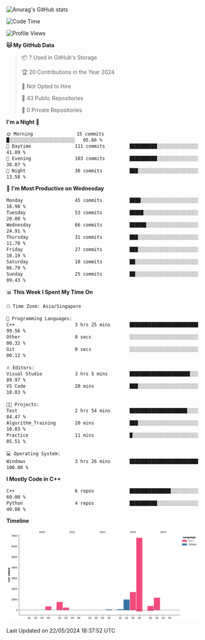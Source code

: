 ![Anurag's GitHub stats](https://github-readme-stats.vercel.app/api?username=OnePointFive99&show_icons=true&theme=transparent)

<!--START_SECTION:waka-->
![Code Time](http://img.shields.io/badge/Code%20Time-101%20hrs%2044%20mins-blue)

![Profile Views](http://img.shields.io/badge/Profile%20Views-0-blue)

**🐱 My GitHub Data** 

> 📦 ? Used in GitHub's Storage 
 > 
> 🏆 20 Contributions in the Year 2024
 > 
> 🚫 Not Opted to Hire
 > 
> 📜 43 Public Repositories 
 > 
> 🔑 0 Private Repositories 
 > 
**I'm a Night 🦉** 

```text
🌞 Morning                15 commits          █░░░░░░░░░░░░░░░░░░░░░░░░   05.66 % 
🌆 Daytime                111 commits         ██████████░░░░░░░░░░░░░░░   41.89 % 
🌃 Evening                103 commits         ██████████░░░░░░░░░░░░░░░   38.87 % 
🌙 Night                  36 commits          ███░░░░░░░░░░░░░░░░░░░░░░   13.58 % 
```
📅 **I'm Most Productive on Wednesday** 

```text
Monday                   45 commits          ████░░░░░░░░░░░░░░░░░░░░░   16.98 % 
Tuesday                  53 commits          █████░░░░░░░░░░░░░░░░░░░░   20.00 % 
Wednesday                66 commits          ██████░░░░░░░░░░░░░░░░░░░   24.91 % 
Thursday                 31 commits          ███░░░░░░░░░░░░░░░░░░░░░░   11.70 % 
Friday                   27 commits          ███░░░░░░░░░░░░░░░░░░░░░░   10.19 % 
Saturday                 18 commits          ██░░░░░░░░░░░░░░░░░░░░░░░   06.79 % 
Sunday                   25 commits          ██░░░░░░░░░░░░░░░░░░░░░░░   09.43 % 
```


📊 **This Week I Spent My Time On** 

```text
🕑︎ Time Zone: Asia/Singapore

💬 Programming Languages: 
C++                      3 hrs 25 mins       █████████████████████████   99.56 % 
Other                    0 secs              ░░░░░░░░░░░░░░░░░░░░░░░░░   00.32 % 
Git                      0 secs              ░░░░░░░░░░░░░░░░░░░░░░░░░   00.12 % 

🔥 Editors: 
Visual Studio            3 hrs 5 mins        ██████████████████████░░░   89.97 % 
VS Code                  20 mins             ███░░░░░░░░░░░░░░░░░░░░░░   10.03 % 

🐱‍💻 Projects: 
Test                     2 hrs 54 mins       █████████████████████░░░░   84.47 % 
Algorithm_Training       20 mins             ███░░░░░░░░░░░░░░░░░░░░░░   10.03 % 
Practice                 11 mins             █░░░░░░░░░░░░░░░░░░░░░░░░   05.51 % 

💻 Operating System: 
Windows                  3 hrs 26 mins       █████████████████████████   100.00 % 
```

**I Mostly Code in C++** 

```text
C++                      6 repos             ███████████████░░░░░░░░░░   60.00 % 
Python                   4 repos             ██████████░░░░░░░░░░░░░░░   40.00 % 
```



**Timeline**

![Lines of Code chart](https://raw.githubusercontent.com/OnePointFive99/OnePointFive99/main/assets/bar_graph.png)


 Last Updated on 22/05/2024 18:37:52 UTC
<!--END_SECTION:waka-->

  
